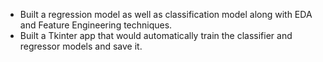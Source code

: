 - Built a regression model as well as classification model along with EDA and Feature Engineering techniques.
- Built a Tkinter app that would automatically train the classifier and regressor models and save it.
